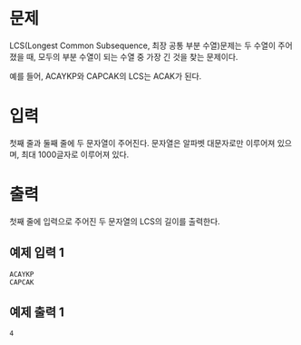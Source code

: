 문제
===========
LCS(Longest Common Subsequence, 최장 공통 부분 수열)문제는 두 수열이 주어졌을 때, 모두의 부분 수열이 되는 수열 중 가장 긴 것을 찾는 문제이다.

예를 들어, ACAYKP와 CAPCAK의 LCS는 ACAK가 된다.

입력
=========
첫째 줄과 둘째 줄에 두 문자열이 주어진다. 문자열은 알파벳 대문자로만 이루어져 있으며, 최대 1000글자로 이루어져 있다.

출력
==========
첫째 줄에 입력으로 주어진 두 문자열의 LCS의 길이를 출력한다.

예제 입력 1
-----------
```
ACAYKP
CAPCAK
```
예제 출력 1 
-----------
```
4
```
